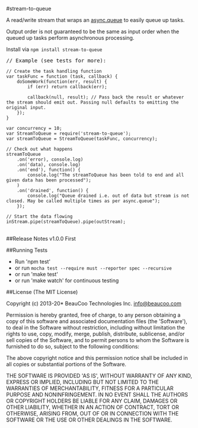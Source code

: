 #stream-to-queue

A read/write stream that wraps an [async.queue](https://github.com/caolan/async/#queue) to easily queue up tasks.

Output order is not guaranteed to be the same as input order when the queued up tasks perform asynchronous processing.

Install via <code>npm install stream-to-queue</code>

<pre>
// Example (see tests for more):
<code>
// Create the task handling function
var taskFunc = function (task, callback) {
    doSomeWork(function(err, result) {
        if (err) return callback(err);

        callback(null, result); // Pass back the result or whatever the stream should emit out. Passing null defaults to emitting the original input.
    });
}

var concurrency = 10;
var StreamToQueue = require('stream-to-queue');
var streamToQueue = StreamToQueue(taskFunc, concurrency);

// Check out what happens
streamToQueue
    .on('error), console.log)
    .on('data), console.log)
    .on('end'), function() {
        console.log("The streamToQueue has been told to end and all given data has been processed");
    )
    .on('drained', function() {
        console.log("Queue drained i.e. out of data but stream is not closed. May be called multiple times as per async.queue");
    });

// Start the data flowing
inStream.pipe(streamToQueue).pipe(outStream);
</code>
</pre>


##Release Notes
v1.0.0 First

##Running Tests

* Run 'npm test'
* or run `mocha test --require must --reporter spec --recursive`
* or run 'make test'
* or run 'make watch' for continuous testing

##License
(The MIT License)

Copyright (c) 2013-20* BeauCoo Technologies Inc. <info@beaucoo.com>

Permission is hereby granted, free of charge, to any person obtaining a copy of this software and associated documentation files (the 'Software'), to deal in the Software without restriction, including without limitation the rights to use, copy, modify, merge, publish, distribute, sublicense, and/or sell copies of the Software, and to permit persons to whom the Software is furnished to do so, subject to the following conditions:

The above copyright notice and this permission notice shall be included in all copies or substantial portions of the Software.

THE SOFTWARE IS PROVIDED 'AS IS', WITHOUT WARRANTY OF ANY KIND, EXPRESS OR IMPLIED, INCLUDING BUT NOT LIMITED TO THE WARRANTIES OF MERCHANTABILITY, FITNESS FOR A PARTICULAR PURPOSE AND NONINFRINGEMENT. IN NO EVENT SHALL THE AUTHORS OR COPYRIGHT HOLDERS BE LIABLE FOR ANY CLAIM, DAMAGES OR OTHER LIABILITY, WHETHER IN AN ACTION OF CONTRACT, TORT OR OTHERWISE, ARISING FROM, OUT OF OR IN CONNECTION WITH THE SOFTWARE OR THE USE OR OTHER DEALINGS IN THE SOFTWARE.

